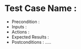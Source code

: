 # Test Case Name :
* Precondition :
* Inputs :
* Actions :
* Expected Results :
* Postconditions :
.....
